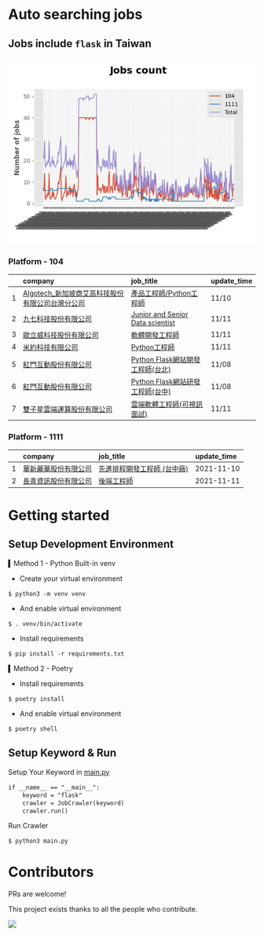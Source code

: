 # Auto searching jobs

## Jobs include `flask` in Taiwan 

 ![image](./doc/plot_img.jpg)


### Platform - 104


|    | company                                                                                                | job_title                                                                                    | update_time   |
|---:|:-------------------------------------------------------------------------------------------------------|:---------------------------------------------------------------------------------------------|:--------------|
|  1 | [Algotech_新加坡商艾高科技股份有限公司台灣分公司](https://www.104.com.tw/company/1a2x6blc6n?jobsource=jolist_d_relevance) | [產品工程師/Python工程師](https://www.104.com.tw/job/7duf1?jobsource=jolist_d_relevance)             | 11/10         |
|  2 | [九七科技股份有限公司](https://www.104.com.tw/company/1a2x6bl9vu?jobsource=jolist_a_date)                        | [Junior and Senior Data scientist](https://www.104.com.tw/job/7fde6?jobsource=jolist_a_date) | 11/11         |
|  3 | [歐立威科技股份有限公司](https://www.104.com.tw/company/b8gl75c?jobsource=jolist_a_date)                          | [軟體開發工程師](https://www.104.com.tw/job/6q2ao?jobsource=jolist_a_date)                          | 11/11         |
|  4 | [米約科技有限公司](https://www.104.com.tw/company/1a2x6bl97m?jobsource=jolist_a_date)                          | [Python工程師](https://www.104.com.tw/job/6zey2?jobsource=jolist_a_date)                        | 11/11         |
|  5 | [紅門互動股份有限公司](https://www.104.com.tw/company/oh4m67k?jobsource=jolist_d_relevance)                      | [Python Flask網站開發工程師(台北)](https://www.104.com.tw/job/6xtfl?jobsource=jolist_d_relevance)     | 11/08         |
|  6 | [紅門互動股份有限公司](https://www.104.com.tw/company/oh4m67k?jobsource=jolist_d_relevance)                      | [Python Flask網站研發工程師(台中)](https://www.104.com.tw/job/6kf9h?jobsource=jolist_d_relevance)     | 11/08         |
|  7 | [雙子星雲端運算股份有限公司](https://www.104.com.tw/company/1a2x6bjeye?jobsource=jolist_a_date)                     | [雲端軟體工程師(可視訊面試)](https://www.104.com.tw/job/58it4?jobsource=jolist_a_date)                   | 11/11         |

### Platform - 1111


|    | company                                              | job_title                                                | update_time   |
|---:|:-----------------------------------------------------|:---------------------------------------------------------|:--------------|
|  1 | [華新麗華股份有限公司](https://www.1111.com.tw/corp/1845183/)  | [先進排程開發工程師 (台中廠)](https://www.1111.com.tw/job/98520581/) | 2021-11-10    |
|  2 | [長青資訊股份有限公司](https://www.1111.com.tw/corp/71694811/) | [後端工程師](https://www.1111.com.tw/job/85012186/)           | 2021-11-11    |



# Getting started
## Setup Development Environment
▍Method 1 - Python Built-in venv

- Create your virtual environment
```
$ python3 -m venv venv
```
- And enable virtual environment
```
$ . venv/bin/activate
```
- Install requirements
```
$ pip install -r requirements.txt 
```

▍Method 2 - Poetry
- Install requirements
```
$ poetry install
```
- And enable virtual environment
```
$ poetry shell
```

## Setup Keyword & Run

Setup Your Keyword in [main.py](./main.py#L88)
```
if __name__ == "__main__":
    keyword = "flask"
    crawler = JobCrawler(keyword)
    crawler.run()
```

Run Crawler
```
$ python3 main.py
```

# Contributors
PRs are welcome!

This project exists thanks to all the people who contribute.

<a href="https://github.com/hsuanchi/auto-search-flask-job/graphs/contributors">
  <img src="https://contrib.rocks/image?repo=hsuanchi/auto-search-flask-job"/>
</a>
